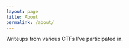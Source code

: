 ```yaml
---
layout: page
title: About
permalink: /about/
---
```


Writeups from various CTFs I've participated in.
